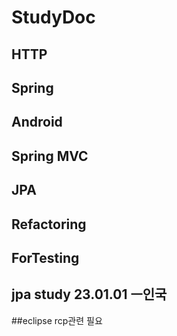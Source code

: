 # StudyDoc

## HTTP
## Spring
## Android
## Spring MVC
## JPA

## Refactoring

## ForTesting

## jpa study 23.01.01 ㅡ인국

##eclipse rcp관련 필요
